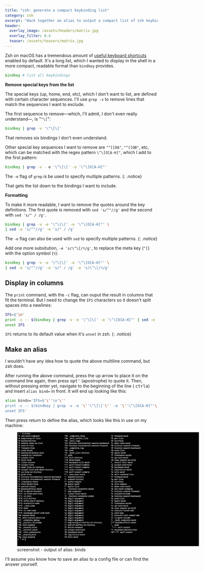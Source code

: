 ```yaml
---
title: "zsh: generate a compact keybinding list"
category: zsh
excerpt: "Hack together an alias to output a compact list of zsh keybindings in the shell."
header:
  overlay_image: /assets/headers/matrix.jpg
  overlay_filter: 0.4
  teaser: /assets/teasers/matrix.jpg
---
```


Zsh on macOS has a tremendous amount of [useful keyboard shortcuts](/macos/zsh-keys/) enabled by default. It's a long list, which I wanted to display in the shell in a more compact, readable format than `bindkey` provides.


```zsh
bindkey # list all keybindings
```

**Remove special keys from the list**

The special keys (up, home, end, etc), which I don't want to list, are defined with certain character sequences. I'll use `grep -v` to remove lines that match the sequences I want to exclude.

The first sequence to remove—which, I'll admit, I don't even really understand—, is "`^\[`":

```zsh
bindkey | grep -v '\^\[\['
```

That removes six bindings I don't even understand.

Other special key sequences I want to remove are `"^[[OA"`, `"^[[OB"`, etc, which can be matched with the regex pattern `\^\[O[A-H]"`, which I add to the first pattern:

```zsh
bindkey | grep -v - e '\^\[\[' -e '\^\[O[A-H]"'
```

The `-e` flag of `grep` is be used to specify multiple patterns.
{: .notice}


That gets the list down to the bindings I want to include.

**Formatting**

To make it more readable, I want to remove the quotes around the key definitions. The first quote is removed with `sed 's/^"//g'` and the second with `sed 's/" / /g'`.

```zsh
bindkey | grep -v -e '\^\[\[' -e '\^\[O[A-H]"' \
| sed -e 's/^"//g' -e 's/" / /g'
```

The `-e` flag can also be used with `sed` to specify multiple patterns.
{: .notice}


Add one more subsitution, `-e 's/\^\[/⌥/g'`, to replace the meta key (`^[`) with the option symbol (`⌥`):

```zsh
bindkey | grep -v -e '\^\[\[' -e '\^\[O[A-H]"' \
| sed -e 's/^"//g' -e 's/" / /g' -e 's/\^\[/⌥/g'
```


## Display in columns

The `print` command, with the `-c` flag, can ouput the result in columns that fit the terminal. But I need to change the `IFS` characters so it doesn't split spaces into a newlines:

```zsh
IFS=$'\n'
print -c -- $(bindkey | grep -v -e '\^\[\[' -e '\^\[O[A-H]"' | sed -e 's/^"//g' -e 's/" / /g' -e 's/\^\[/⌥/g')
unset IFS
```

`IFS` returns to its default value when it's `unset` in zsh.
{: .notice}

## Make an alias

I wouldn't have any idea how to quote the above multiline command, but zsh does.

After running the above command, press the up arrow to place it on the command line again, then press <kbd>opt</kbd><kbd>'</kbd> (apostrophe) to quote it. Then, without pressing enter yet, navigate to the beginning of the line ( <kbd>ctrl</kbd><kbd>a</kbd>) and insert `alias bind=` in front. It will end up looking like this:

```zsh
alias binds='IFS=$'\''\n'\''
print -c -- $(bindkey | grep -v -e '\''\^\[\['\'' -e '\''\^\[O[A-H]"'\'' | sed -e '\''s/^"//g'\'' -e '\''s/" / /g'\'' -e '\''s/\^\[/⌥/g'\'')
unset IFS'
```

Then press return to define the alias, which looks like this in use on my machine:

<figure style="width: 600px" class="align-center">
  <a href="/assets/ss/binds.jpg" title="screenshot - output of alias: binds" alt="screenshot - output of alias: binds">
  <img src="/assets/ss/binds.jpg" alt="screenshot -  output of alias: binds"></a>
  <figcaption>screenshot -  output of alias: binds</figcaption>
</figure>

I'll assume you know how to save an alias to a config file or can find the answer yourself.
